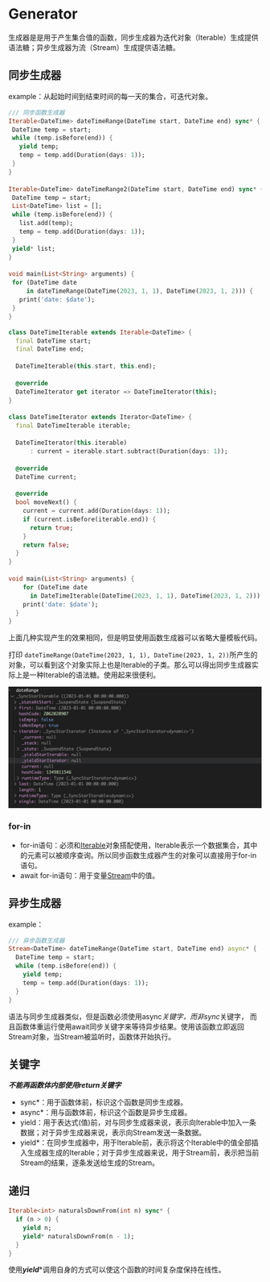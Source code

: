# Generator
生成器是是用于产生集合值的函数，同步生成器为迭代对象（Iterable）生成提供语法糖；异步生成器为流（Stream）生成提供语法糖。


## 同步生成器
 example：从起始时间到结束时间的每一天的集合，可迭代对象。

 ```dart
/// 同步函数生成器
Iterable<DateTime> dateTimeRange(DateTime start, DateTime end) sync* {
  DateTime temp = start;
  while (temp.isBefore(end)) {
    yield temp;
    temp = temp.add(Duration(days: 1));
  }
}

Iterable<DateTime> dateTimeRange2(DateTime start, DateTime end) sync* {
  DateTime temp = start;
  List<DateTime> list = [];
  while (temp.isBefore(end)) {
    list.add(temp);
    temp = temp.add(Duration(days: 1));
  }
  yield* list;
}

void main(List<String> arguments) {
  for (DateTime date
      in dateTimeRange(DateTime(2023, 1, 1), DateTime(2023, 1, 2))) {
    print('date: $date');
  }
}  

```

```dart
class DateTimeIterable extends Iterable<DateTime> {
  final DateTime start;
  final DateTime end;

  DateTimeIterable(this.start, this.end);

  @override
  DateTimeIterator get iterator => DateTimeIterator(this);
}

class DateTimeIterator extends Iterator<DateTime> {
  final DateTimeIterable iterable;

  DateTimeIterator(this.iterable)
      : current = iterable.start.subtract(Duration(days: 1));

  @override
  DateTime current;

  @override
  bool moveNext() {
    current = current.add(Duration(days: 1));
    if (current.isBefore(iterable.end)) {
      return true;
    }
    return false;
  }
}

void main(List<String> arguments) {
    for (DateTime date
      in DateTimeIterable(DateTime(2023, 1, 1), DateTime(2023, 1, 2))) {
    print('date: $date');
  }
}

```
上面几种实现产生的效果相同，但是明显使用函数生成器可以省略大量模板代码。

打印    `dateTimeRange(DateTime(2023, 1, 1), DateTime(2023, 1, 2))`所产生的对象，可以看到这个对象实际上也是Iterable的子类。那么可以得出同步生成器实际上是一种Iterable的语法糖。使用起来很便利。

![iterable_object.png](./iterable_object.jpg)

### for-in
* for-in语句：必须和[Iterable](https://api.dart.dev/stable/2.19.1/dart-core/Iterable-class.html)对象搭配使用，Iterable表示一个数据集合，其中的元素可以被顺序查询。所以同步函数生成器产生的对象可以直接用于for-in语句。
* await for-in语句：用于变量[Stream](https://api.dart.dev/stable/2.19.1/dart-async/Stream-class.html)中的值。


## 异步生成器

example：

```dart
/// 异步函数生成器
Stream<DateTime> dateTimeRange(DateTime start, DateTime end) async* {
  DateTime temp = start;
  while (temp.isBefore(end)) {
    yield temp;
    temp = temp.add(Duration(days: 1));
  }
}

```

语法与同步生成器类似，但是函数必须使用async*关键字，而非sync*关键字， 而且函数体重运行使用await同步关键字来等待异步结果。使用该函数立即返回Stream对象，当Stream被监听时，函数体开始执行。

## 关键字

***不能再函数体内部使用return关键字***

* sync*：用于函数体前，标识这个函数是同步生成器。
* async*：用与函数体前，标识这个函数是异步生成器。
* yield：用于表达式(值)前，对与同步生成器来说，表示向Iterable中加入一条数据；对于异步生成器来说，表示向Stream发送一条数据。
* yield*：在同步生成器中，用于Iterable前，表示将这个Iterable中的值全部插入生成器生成的Iterable；对于异步生成器来说，用于Stream前，表示把当前Stream的结果，逐条发送给生成的Stream。

## 递归

```dart
Iterable<int> naturalsDownFrom(int n) sync* {
  if (n > 0) {
    yield n;
    yield* naturalsDownFrom(n - 1);
  }
}
```

使用***yield****调用自身的方式可以使这个函数的时间复杂度保持在线性。